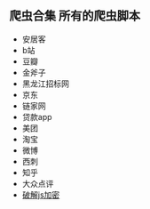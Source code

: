 ## 爬虫合集 所有的爬虫脚本 

* 安居客
* b站
* 豆瓣
* 金斧子
* 黑龙江招标网
* 京东
* 链家网
* 贷款app 
* 美团
* 淘宝
* 微博
* 西刺
* 知乎
* 大众点评
*  [破解js加密](https://github.com/xiantang/Spider/tree/master/Anti_Anti_Spider_521)
